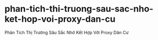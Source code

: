 # phan-tich-thi-truong-sau-sac-nho-ket-hop-voi-proxy-dan-cu
Phân Tích Thị Trường Sâu Sắc Nhờ Kết Hợp Với Proxy Dân Cư
